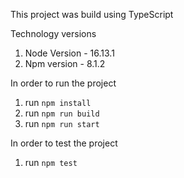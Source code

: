 
This project was build using TypeScript

Technology versions
1) Node Version - 16.13.1
2) Npm version - 8.1.2

In order to run the project

1) run `npm install`
2) run `npm run build`
3) run `npm run start`

In order to test the project
1) run `npm test`
